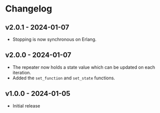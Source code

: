 # Changelog

## v2.0.1 - 2024-01-07

- Stopping is now synchronous on Erlang.

## v2.0.0 - 2024-01-07

- The repeater now holds a state value which can be updated on each iteration.
- Added the `set_function` and `set_state` functions.

## v1.0.0 - 2024-01-05

- Initial release
